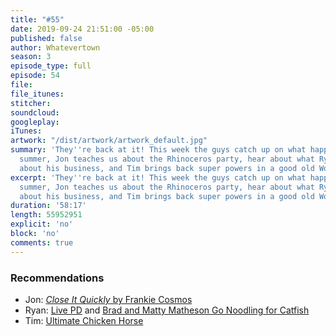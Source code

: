 ```yaml
---
title: "#55"
date: 2019-09-24 21:51:00 -05:00
published: false
author: Whatevertown
season: 3
episode_type: full
episode: 54
file: 
file_itunes: 
stitcher: 
soundcloud: 
googleplay: 
iTunes: 
artwork: "/dist/artwork/artwork_default.jpg"
summary: 'They''re back at it! This week the guys catch up on what happened over the
  summer, Jon teaches us about the Rhinoceros party, hear about what Ryan has learned
  about his business, and Tim brings back super powers in a good old Would You Rather. '
excerpt: 'They''re back at it! This week the guys catch up on what happened over the
  summer, Jon teaches us about the Rhinoceros party, hear about what Ryan has learned
  about his business, and Tim brings back super powers in a good old Would You Rather. '
duration: '58:17'
length: 55952951
explicit: 'no'
block: 'no'
comments: true
---
```


### Recommendations
- Jon: [*Close It Quickly* by Frankie Cosmos](https://open.spotify.com/album/1ktNpFgxer2jAIGyiTpmvJ?si=tzo21kVoQ9Sf2baeHvR-bw)
- Ryan: [Live PD](https://www.aetv.com/shows/live-pd) and [Brad and Matty Matheson Go Noodling for Catfish](https://youtu.be/-JkcZRBUNtw)
- Tim: [Ultimate Chicken Horse](https://www.cleverendeavourgames.com/ultimate-chicken-horse)